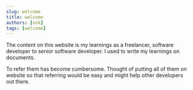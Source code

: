 ```yaml
---
slug: welcome
title: welcome
authors: [vnk]
tags: [welcome]
---
```


The content on this website is my learnings as a freelancer, software developer to senior software developer. I used to write my learnings on documents.

To refer them has become cumbersome. Thought of putting all of them on website so that referring would be easy and might help other developers out there.